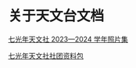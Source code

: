 # 关于天文台文档

[七光年天文社 2023—2024 学年照片集](https://pumpkinjui.lanzn.com/iLxRL26w8csj)

[七光年天文社社团资料包](https://pumpkinjui.lanzn.com/iO0F9271ljmd)
